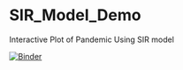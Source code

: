 # SIR_Model_Demo
Interactive Plot of Pandemic Using SIR model

[![Binder](https://mybinder.org/badge_logo.svg)](https://mybinder.org/v2/gh/syedshahab698/SIR_Model_Demo/master?filepath=SIR_Model_Demo.ipynb)
